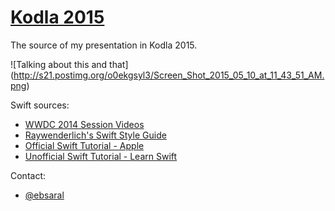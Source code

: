 # [Kodla 2015](http://www.kodla.co)

The source of my presentation in Kodla 2015.

![Talking about this and that]
(http://s21.postimg.org/o0ekgsyl3/Screen_Shot_2015_05_10_at_11_43_51_AM.png)

Swift sources:
- [WWDC 2014 Session Videos](https://developer.apple.com/videos/wwdc/2014/)
- [Raywenderlich's Swift Style Guide](https://github.com/raywenderlich/swift-style-guide)
- [Official Swift Tutorial - Apple](https://developer.apple.com/library/ios/documentation/Swift/Conceptual/Swift_Programming_Language/GuidedTour.html)
- [Unofficial Swift Tutorial - Learn Swift](http://www.learnswift.tips/)

Contact:
- [@ebsaral](http://www.twitter.com/ebsaral)
